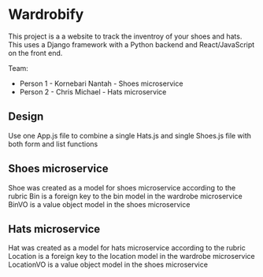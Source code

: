 # Wardrobify

This project is a a website to track the inventroy of your shoes and hats.
This uses a Django framework with a Python backend and React/JavaScript on the front end.


Team:

* Person 1 - Kornebari Nantah - Shoes microservice
* Person 2 - Chris Michael - Hats microservice

## Design

Use one App.js file to combine a single Hats.js and single Shoes.js file with both form and list functions

## Shoes microservice

Shoe was created as a model for shoes microservice according to the rubric
Bin is a foreign key to the bin model in the wardrobe microservice
BinVO is a value object model in the shoes microservice

## Hats microservice

Hat was created as a model for hats microservice according to the rubric
Location is a foreign key to the location model in the wardrobe microservice
LocationVO is a value object model in the shoes microservice
